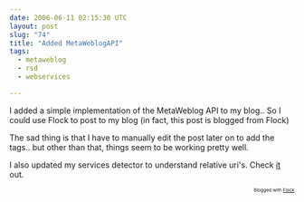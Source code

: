 ```yaml
---
date: 2006-06-11 02:15:30 UTC
layout: post
slug: "74"
title: "Added MetaWeblogAPI"
tags:
  - metaweblog
  - rsd
  - webservices

---
```

<p>I added a simple implementation of the MetaWeblog API to my blog.. So I could use Flock to post to my blog (in fact, this post is blogged from Flock)</p>

<p>The sad thing is that I have to manually edit the post later on to add the tags.. but other than that, things seem to be working pretty well.</p>

<p>I also updated my services detector to understand relative uri's. Check <a href="/blogdetect?uri=http%3A%2F%2Fwww.rooftopsolutions.nl" class="dead-link">it</a> out.<br/>
</p>

<p style="text-align: right; font-size: 8px">Blogged with <a href="http://www.flock.com" title="Flock" class="dead-link">Flock</a></p>
